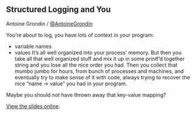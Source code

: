## Structured Logging and You

Antoine Grondin / [@AntoineGrondin](https://twitter.com/AntoineGrondin)

You’re about to log, you have lots of context in your program:
- variable names
- values
It’s all well organized into your process’ memory.  But then you take all that well organized stuff and mix it up in some printf’d together string and you lose all the nice order you had. Then you collect that mumbo jumbo for hours, from bunch of processes and machines, and eventually try to make sense of it with code, always trying to recover the nice “name -> value” you had in your program.

Maybe you should not have thrown away that key-value mapping?

[View the slides online](https://docs.google.com/presentation/d/1632rG5GJD-bGqzaV4ILBnHEJ2mnw8rVbulp-LyKTtuY).
